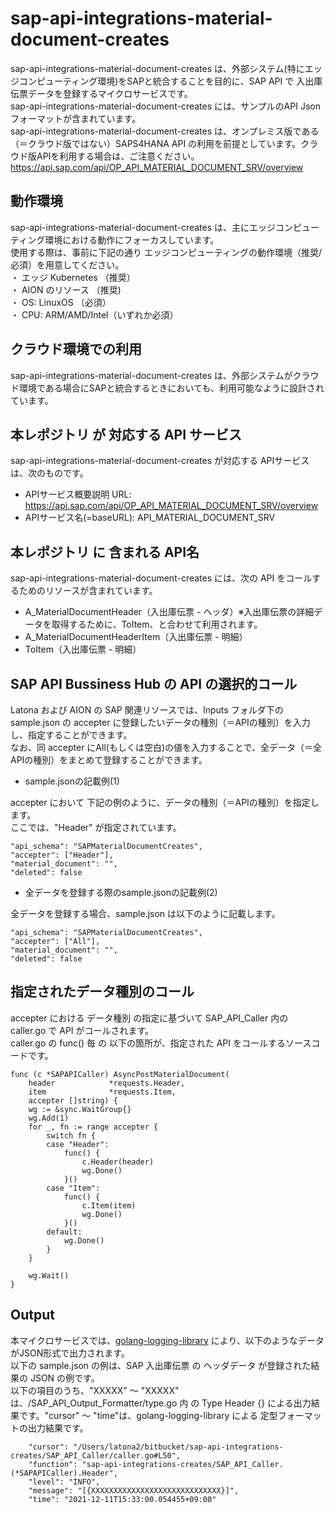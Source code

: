 # sap-api-integrations-material-document-creates
sap-api-integrations-material-document-creates は、外部システム(特にエッジコンピューティング環境)をSAPと統合することを目的に、SAP API で 入出庫伝票データを登録するマイクロサービスです。    
sap-api-integrations-material-document-creates には、サンプルのAPI Json フォーマットが含まれています。   
sap-api-integrations-material-document-creates は、オンプレミス版である（＝クラウド版ではない）SAPS4HANA API の利用を前提としています。クラウド版APIを利用する場合は、ご注意ください。   
https://api.sap.com/api/OP_API_MATERIAL_DOCUMENT_SRV/overview

## 動作環境  
sap-api-integrations-material-document-creates は、主にエッジコンピューティング環境における動作にフォーカスしています。  
使用する際は、事前に下記の通り エッジコンピューティングの動作環境（推奨/必須）を用意してください。  
・ エッジ Kubernetes （推奨）   
・ AION のリソース （推奨)   
・ OS: LinuxOS （必須）   
・ CPU: ARM/AMD/Intel（いずれか必須）  

## クラウド環境での利用
sap-api-integrations-material-document-creates は、外部システムがクラウド環境である場合にSAPと統合するときにおいても、利用可能なように設計されています。

## 本レポジトリ が 対応する API サービス
sap-api-integrations-material-document-creates が対応する APIサービス は、次のものです。

* APIサービス概要説明 URL: https://api.sap.com/api/OP_API_MATERIAL_DOCUMENT_SRV/overview  
* APIサービス名(=baseURL): API_MATERIAL_DOCUMENT_SRV

## 本レポジトリ に 含まれる API名
sap-api-integrations-material-document-creates には、次の API をコールするためのリソースが含まれています。  

* A_MaterialDocumentHeader（入出庫伝票 - ヘッダ）※入出庫伝票の詳細データを取得するために、ToItem、と合わせて利用されます。
* A_MaterialDocumentHeaderItem（入出庫伝票 - 明細）
* ToItem（入出庫伝票 - 明細）

## SAP API Bussiness Hub の API の選択的コール

Latona および AION の SAP 関連リソースでは、Inputs フォルダ下の sample.json の accepter に登録したいデータの種別（＝APIの種別）を入力し、指定することができます。  
なお、同 accepter にAll(もしくは空白)の値を入力することで、全データ（＝全APIの種別）をまとめて登録することができます。  

* sample.jsonの記載例(1)  

accepter において 下記の例のように、データの種別（＝APIの種別）を指定します。  
ここでは、"Header" が指定されています。    
  
```
"api_schema": "SAPMaterialDocumentCreates",
"accepter": ["Header"],
"material_document": "",
"deleted": false
```
  
* 全データを登録する際のsample.jsonの記載例(2)  

全データを登録する場合、sample.json は以下のように記載します。  

```
"api_schema": "SAPMaterialDocumentCreates",
"accepter": ["All"],
"material_document": "",
"deleted": false
```

## 指定されたデータ種別のコール

accepter における データ種別 の指定に基づいて SAP_API_Caller 内の caller.go で API がコールされます。  
caller.go の func() 毎 の 以下の箇所が、指定された API をコールするソースコードです。  

```
func (c *SAPAPICaller) AsyncPostMaterialDocument(
	header            *requests.Header,
	item              *requests.Item,
	accepter []string) {
	wg := &sync.WaitGroup{}
	wg.Add(1)
	for _, fn := range accepter {
		switch fn {
		case "Header":
			func() {
				c.Header(header)
				wg.Done()
			}()
		case "Item":
			func() {
				c.Item(item)
				wg.Done()
			}()
		default:
			wg.Done()
		}
	}

	wg.Wait()
}
```

## Output  
本マイクロサービスでは、[golang-logging-library](https://github.com/latonaio/golang-logging-library) により、以下のようなデータがJSON形式で出力されます。  
以下の sample.json の例は、SAP 入出庫伝票 の ヘッダデータ が登録された結果の JSON の例です。  
以下の項目のうち、"XXXXX" ～ "XXXXX" は、/SAP_API_Output_Formatter/type.go 内 の Type Header {} による出力結果です。"cursor" ～ "time"は、golang-logging-library による 定型フォーマットの出力結果です。  

```
	"cursor": "/Users/latona2/bitbucket/sap-api-integrations-creates/SAP_API_Caller/caller.go#L50",
	"function": "sap-api-integrations-creates/SAP_API_Caller.(*SAPAPICaller).Header",
	"level": "INFO",
	"message": "[{XXXXXXXXXXXXXXXXXXXXXXXXXXXXX}]",
	"time": "2021-12-11T15:33:00.054455+09:00"
```
